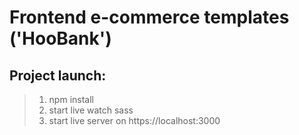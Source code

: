 # Frontend e-commerce templates ('HooBank')
## Project launch:
> 1. npm install
> 2. start live watch sass
> 3. start live server on https://localhost:3000